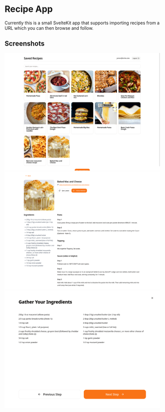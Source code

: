 # Recipe App

Currently this is a small SvelteKit app that supports importing recipes from a URL which you can then browse and follow.

## Screenshots

![Homepage](./demo/homepage.png)
![Recipe](./demo/recipe.png)
![Method](./demo/method.png)
